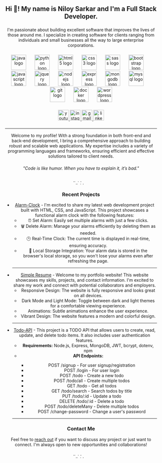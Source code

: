 <h2 align="center">Hi 👋! My name is Niloy Sarkar and I'm a Full Stack Developer.</h2>

###

<div align="center">
  <p>
    I'm passionate about building excellent software that improves the lives of those around me. I specialize in creating software for clients ranging from individuals and small businesses all the way to large enterprise corporations.
  </p>
</div>

###

<div align="center">
  <img src="https://cdn.jsdelivr.net/gh/devicons/devicon/icons/java/java-original.svg" height="50" alt="java logo" />
  <img width="20" />
  <img src="https://cdn.jsdelivr.net/gh/devicons/devicon/icons/python/python-original.svg" height="50" alt="python logo" />
  <img width="20" />
  <img src="https://cdn.jsdelivr.net/gh/devicons/devicon/icons/html5/html5-original.svg" height="50" alt="html5 logo" />
  <img width="20" />
  <img src="https://cdn.jsdelivr.net/gh/devicons/devicon/icons/css3/css3-original.svg" height="50" alt="css3 logo" />
  <img width="20" />
  <img src="https://cdn.jsdelivr.net/gh/devicons/devicon/icons/sass/sass-original.svg" height="50" alt="sass logo" />
  <img width="20" />
  <img src="https://cdn.jsdelivr.net/gh/devicons/devicon/icons/bootstrap/bootstrap-original.svg" height="50" alt="bootstrap logo" />
  <img width="20" />
  <img src="https://cdn.jsdelivr.net/gh/devicons/devicon/icons/javascript/javascript-original.svg" height="50" alt="javascript logo" />
  <img width="20" />
  <img src="https://cdn.jsdelivr.net/gh/devicons/devicon/icons/jquery/jquery-original.svg" height="50" alt="jquery logo" />
  <img width="20" />
  <img src="https://cdn.jsdelivr.net/gh/devicons/devicon/icons/nodejs/nodejs-original.svg" height="50" alt="nodejs logo" />
  <img width="20" />
  <img src="https://cdn.jsdelivr.net/gh/devicons/devicon/icons/express/express-original.svg" height="50" alt="express logo" />
  <img width="20" />
  <img src="https://cdn.jsdelivr.net/gh/devicons/devicon/icons/mongodb/mongodb-original.svg" height="50" alt="mongodb logo" />
  <img width="20" />
  <img src="https://cdn.jsdelivr.net/gh/devicons/devicon/icons/mysql/mysql-original.svg" height="50" alt="mysql logo" />
  <img width="20" />
  <img src="https://cdn.jsdelivr.net/gh/devicons/devicon/icons/git/git-original.svg" height="50" alt="git logo" />
  <img width="20" />
  <img src="https://cdn.jsdelivr.net/gh/devicons/devicon/icons/docker/docker-original.svg" height="50" alt="docker logo" />
  <img width="20" />
  <img src="https://cdn.jsdelivr.net/gh/devicons/devicon/icons/wordpress/wordpress-original.svg" height="50" alt="wordpress logo" />
</div>

###

<div align="center">
  <a href="https://www.youtube.com/" target="_blank">
    <img src="https://img.shields.io/static/v1?message=YouTube&logo=youtube&label=&color=FF0000&logoColor=white&labelColor=&style=for-the-badge" height="35" alt="youtube logo" />
  </a>
  <a href="https://www.instagram.com/" target="_blank">
    <img src="https://img.shields.io/static/v1?message=Instagram&logo=instagram&label=&color=E4405F&logoColor=white&labelColor=&style=for-the-badge" height="35" alt="instagram logo" />
  </a>
  <a href="mailto:niloysarkar1998@gmail.com" target="_blank">
    <img src="https://img.shields.io/static/v1?message=Gmail&logo=gmail&label=&color=D14836&logoColor=white&labelColor=&style=for-the-badge" height="35" alt="gmail logo" />
  </a>
  <a href="https://www.linkedin.com/in/niloy-sarkar-a734841b0/" target="_blank">
    <img src="https://img.shields.io/static/v1?message=LinkedIn&logo=linkedin&label=&color=0077B5&logoColor=white&labelColor=&style=for-the-badge" height="35" alt="linkedin logo" />
  </a>
</div>

###

<hr />

<div align="center">
  <p>
    Welcome to my profile! With a strong foundation in both front-end and back-end development, I bring a comprehensive approach to building robust and scalable web applications. My expertise includes a variety of programming languages and frameworks, ensuring efficient and effective solutions tailored to client needs.
  </p>
</div>

###

<div align="center">
  <p><em>"Code is like humor. When you have to explain it, it’s bad."</em></p>
</div>

###

<div align="center">
  <img src="https://via.placeholder.com/400x5/FF5733/FF5733" width="400" height="5" alt="divider" />
  <img width="12" />
  <img src="https://via.placeholder.com/400x5/33FF57/33FF57" width="400" height="5" alt="divider" />
</div>

###

<div align="center">
  <h3>Recent Projects</h3>
  <ul>
    <li>
      <a href="https://niloyns.github.io/AlarmClock/">Alarm-Clock</a> - I'm excited to share my latest web development project built with HTML, CSS, and JavaScript. This project showcases a functional alarm clock with the following features:
      <ul>
        <li>⏰ Set Alarm: Easily set multiple alarms with just a few clicks.</li>
        <li>🗑️ Delete Alarm: Manage your alarms efficiently by deleting them as needed.</li>
        <li>🕒 Real-Time Clock: The current time is displayed in real-time, ensuring accuracy.</li>
        <li>💾 Local Storage Integration: Your alarm data is stored in the browser's local storage, so you won't lose your alarms even after refreshing the page.</li>
      </ul>
    </li>
    <hr>
    <li>
      <a href="https://niloyns.github.io/niloyPortfolio/">Simple Resume</a> - Welcome to my portfolio website! This website showcases my skills, projects, and contact information. I'm excited to share my work and connect with potential collaborators and employers.
      <ul>
        <li>Responsive Design: The website is fully responsive and looks great on all devices.</li>
        <li>Dark Mode and Light Mode: Toggle between dark and light themes for a comfortable viewing experience.</li>
        <li>Animations: Subtle animations enhance the user experience.</li>
        <li>Vibrant Design: The website features a modern and colorful design.</li>
      </ul>
    </li>
    <hr>
    <li>
      <a href="https://github.com/Niloyns/Todo_API">Todo-API</a> - This project is a TODO API that allows users to create, read, update, and delete todo items. It also includes user authentication features.
      <ul>
        <li><strong>Requirements:</strong> Node.js, Express, MongoDB, JWT, bcrypt, dotenv, npm</li>
        <li><strong>API Endpoints:</strong></li>
        <ul>
          <li>POST /signup - For user signup/registration</li>
          <li>POST /login - For user login</li>
          <li>POST /todo - Create a new todo</li>
          <li>POST /todo/all - Create multiple todos</li>
          <li>GET /todo - Get all todos</li>
          <li>GET /todo/search - Search todos by title</li>
          <li>PUT /todo/:id - Update a todo</li>
          <li>DELETE /todo/:id - Delete a todo</li>
          <li>POST /todo/deleteMany - Delete multiple todos</li>
          <li>POST /change-password - Change a user's password</li>
        </ul>
      </ul>
    </li>
    <hr>
  </ul>
</div>

###

<div align="center">
  <h3>Contact Me</h3>
  <p>
    Feel free to <a href="mailto:niloysarkar1998@gmail.com">reach out</a> if you want to discuss any project or just want to connect. I'm always open to new opportunities and collaborations!
  </p>
</div>

<div align="center">
  <img src="https://via.placeholder.com/400x5/FF5733/FF5733" width="400" height="5" alt="divider" />
  <img width="12" />
  <img src="https://via.placeholder.com/400x5/33FF57/33FF57" width="400" height="5" alt="divider" />
</div>
